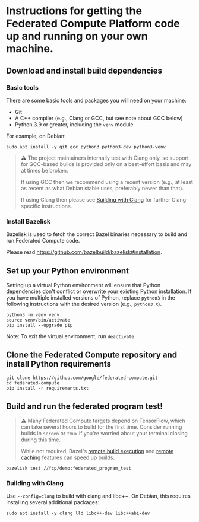 # Instructions for getting the Federated Compute Platform code up and running on your own machine.

## Download and install build dependencies

### Basic tools

There are some basic tools and packages you will need on your machine:

*   Git
*   A C++ compiler (e.g., Clang or GCC, but see note about GCC below)
*   Python 3.9 or greater, including the `venv` module

For example, on Debian:

```
sudo apt install -y git gcc python3 python3-dev python3-venv
```

> ⚠️ The project maintainers internally test with Clang only, so support for
> GCC-based builds is provided only on a best-effort basis and may at times be
> broken.
>
> If using GCC then we recommend using a recent version (e.g., at least as
> recent as what Debian stable uses, preferably newer than that).
>
> If using Clang then please see [Building with Clang](#building-with-clang) for
> further Clang-specific instructions.

### Install Bazelisk

Bazelisk is used to fetch the correct Bazel binaries necessary to build and run
Federated Compute code.

Please read https://github.com/bazelbuild/bazelisk#installation.

## Set up your Python environment

Setting up a virtual Python environment will ensure that Python dependencies
don't conflict or overwrite your existing Python installation. If you have
multiple installed versions of Python, replace `python3` in the following
instructions with the desired version (e.g., `python3.X`).

```
python3 -m venv venv
source venv/bin/activate
pip install --upgrade pip
```

Note: To exit the virtual environment, run `deactivate`.

## Clone the Federated Compute repository and install Python requirements

```
git clone https://github.com/google/federated-compute.git
cd federated-compute
pip install -r requirements.txt
```

## Build and run the federated program test!

> ⚠️ Many Federated Compute targets depend on TensorFlow, which can take several
> hours to build for the first time. Consider running builds in `screen` or
> `tmux` if you're worried about your terminal closing during this time.
>
> While not required, Bazel's
> [remote build execution](https://bazel.build/remote/rbe) and
> [remote caching](https://bazel.build/remote/caching) features can speed up
> builds.

```
bazelisk test //fcp/demo:federated_program_test
```

### Building with Clang

Use `--config=clang` to build with clang and libc++. On Debian, this requires
installing several additional packages:

```
sudo apt install -y clang lld libc++-dev libc++abi-dev
```
